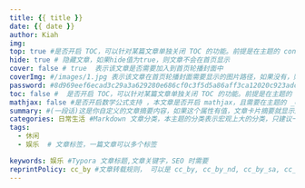 ```yaml
---
title: {{ title }}
date: {{ date }}
author: Kiah
img: 
top: true #是否开启 TOC，可以针对某篇文章单独关闭 TOC 的功能。前提是在主题的 config.yml 中激活了 toc 选项 推荐文章（文章是否置顶），如果 top 值为 true，则会作为首页推荐文章
hide: true # 隐藏文章，如果hide值为true，则文章不会在首页显示
cover: false # true  表示该文章是否需要加入到首页轮播封面中
coverImg: #/images/1.jpg 表示该文章在首页轮播封面需要显示的图片路径，如果没有，则默认使用文章的特色图片
password: #8d969eef6ecad3c29a3a629280e686cf0c3f5d5a86aff3ca12020c923adc6c92 文章阅读密码，如果要对文章设置阅读验证密码的话，就可以设置 password 的值，该值必须是用 SHA256 加密后的密码，防止被他人识破。前提是在主题的 config.yml 中激活了 
toc: false #  是否开启 TOC，可以针对某篇文章单独关闭 TOC 的功能。前提是在主题的 config.yml 中激活了 toc 选项
mathjax: false #是否开启数学公式支持 ，本文章是否开启 mathjax，且需要在主题的 _config.yml 文件中也需要开启才行
summary: #(一段话)这是你自定义的文章摘要内容，如果这个属性有值，文章卡片摘要就显示这段文字，否则程序会自动截取文章的部分内容作为摘要
categories: 日常生活 #Markdown 文章分类，本主题的分类表示宏观上大的分类，只建议一篇文章一个分类
tags:
  - 休闲
  - 娱乐  # 文章标签，一篇文章可以多个标签

keywords: 娱乐 #Typora 文章标题,文章关键字，SEO 时需要
reprintPolicy: cc_by #文章转载规则， 可以是 cc_by, cc_by_nd, cc_by_sa, cc_by_nc, cc_by_nc_nd, cc_by_nc_sa, cc0, noreprint 或 pay 中的一个
---
```

